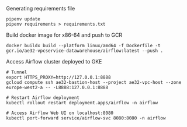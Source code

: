 Generating requirements file

```
pipenv update
pipenv requirements > requirements.txt
```

Build docker image for x86-64 and push to GCR

```
docker buildx build --platform linux/amd64 -f Dockerfile -t gcr.io/ae32-vpcservice-datawarehouse/airflow:latest --push .
```

Access Airflow cluster deployed to GKE

```
# Tunnel
export HTTPS_PROXY=http://127.0.0.1:8888
gcloud compute ssh ae32-bastion-host --project ae32-vpc-host --zone europe-west2-a -- -L8888:127.0.0.1:8888

# Restart Airflow deployment
kubectl rollout restart deployment.apps/airflow -n airflow

# Access Airflow Web UI on localhost:8080
kubectl port-forward service/airflow-svc 8080:8080 -n airflow
```
